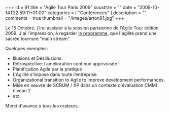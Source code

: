 +++
id = 91
title = "Agile Tour Paris 2009"
soustitre = ""
date = "2009-10-14T22:59:11+01:00"
categories = [ "Conférences" ]
description = ""
comments = true
thumbnail = "/images/arton91.jpg"
+++

<div class="chapo"></div>

Le 15 Octobre, j'irai assister à la session parisienne de l'Agile Tour édition 2009. J'ai l'impression, à regarder [le programme](http://www.agiletour.org/fr/at2009_paris_programme.html), que l'agilité prend une sacrée tournure "main stream".

Quelques exemples:
- Illusions et Désillusions. 
- Rétrospective: l’amélioration continue apprivoisée&nbsp;!
- Planification Agile par la pratique
- L’Agilité s’impose dans toute l’entreprise.
- Organizational transition to Agile to improve development performances.
- Mise en oeuvre de SCRUM / XP dans un contexte d'évaluation CMMI niveau 2
- etc.

Merci d'avance à tous les orateurs.
